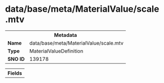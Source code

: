 <h1>data/base/meta/MaterialValue/scale.mtv</h1><table><tr><th colspan="100%">Metadata</th></tr><tr><td><b>Name</b></td><td>data/base/meta/MaterialValue/scale.mtv</td></tr><tr><td><b>Type</b></td><td>MaterialValueDefinition</td></tr><tr><td><b>SNO ID</b></td><td>139178</td></tr></table>

<table><tr><th colspan="100%">Fields</th></tr></table>

